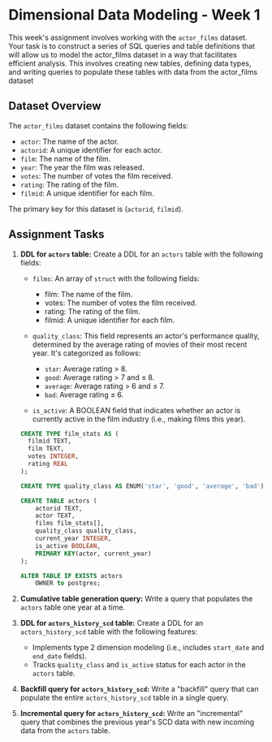# Dimensional Data Modeling - Week 1

This week's assignment involves working with the `actor_films` dataset.
Your task is to construct a series of SQL queries and table definitions that will allow us to model the actor_films dataset in a way that facilitates efficient analysis.
This involves creating new tables, defining data types, and writing queries to populate these tables with data from the actor_films dataset

## Dataset Overview
The `actor_films` dataset contains the following fields:

- `actor`: The name of the actor.
- `actorid`: A unique identifier for each actor.
- `film`: The name of the film.
- `year`: The year the film was released.
- `votes`: The number of votes the film received.
- `rating`: The rating of the film.
- `filmid`: A unique identifier for each film.

The primary key for this dataset is (`actorid`, `filmid`).

## Assignment Tasks

1. **DDL for `actors` table:** Create a DDL for an `actors` table with the following fields:
    - `films`: An array of `struct` with the following fields:
        - film: The name of the film.
        - votes: The number of votes the film received.
        - rating: The rating of the film.
        - filmid: A unique identifier for each film.

    - `quality_class`: This field represents an actor's performance quality, determined by the average rating of movies of their most recent year. It's categorized as follows:
        - `star`: Average rating > 8.
        - `good`: Average rating > 7 and ≤ 8.
        - `average`: Average rating > 6 and ≤ 7.
        - `bad`: Average rating ≤ 6.
    - `is_active`: A BOOLEAN field that indicates whether an actor is currently active in the film industry (i.e., making films this year).

    ```sql
    CREATE TYPE film_stats AS (
      filmid TEXT,
      film TEXT,
      votes INTEGER,
      rating REAL
    );

    CREATE TYPE quality_class AS ENUM('star', 'good', 'average', 'bad');
   
    CREATE TABLE actors (
        actorid TEXT,
        actor TEXT,
        films film_stats[],
        quality_class quality_class,
        current_year INTEGER,
        is_active BOOLEAN,
        PRIMARY KEY(actor, current_year)
    );

    ALTER TABLE IF EXISTS actors
        OWNER to postgres;
    ```

2. **Cumulative table generation query:** Write a query that populates the `actors` table one year at a time.

3. **DDL for `actors_history_scd` table:** Create a DDL for an `actors_history_scd` table with the following features:
    - Implements type 2 dimension modeling (i.e., includes `start_date` and `end_date` fields).
    - Tracks `quality_class` and `is_active` status for each actor in the `actors` table.

4. **Backfill query for `actors_history_scd`:** Write a "backfill" query that can populate the entire `actors_history_scd` table in a single query.

5. **Incremental query for `actors_history_scd`:** Write an "incremental" query that combines the previous year's SCD data with new incoming data from the `actors` table.

